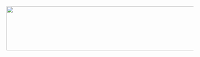 
<a href="https://www.gitanimals.org/en_US?utm_medium=image&utm_source=suye0n6&utm_content=line">
  <img
    src="https://render.gitanimals.org/lines/suye0n6?pet-id=753140783562720384"
    width="600"
    height="120"
  />
</a>
  
